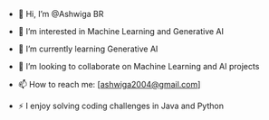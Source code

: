 - 👋 Hi, I’m @Ashwiga BR
- 👀 I’m interested in Machine Learning and Generative AI  
- 🌱 I’m currently learning Generative AI  
- 💞️ I’m looking to collaborate on Machine Learning and AI projects  
- 📫 How to reach me: [ashwiga2004@gmail.com]  

- ⚡ I enjoy solving coding challenges in Java and Python  

<!---
Ashwiga/Ashwiga is a ✨ special ✨ repository because its `README.md` (this file) appears on your GitHub profile.
You can click the Preview link to take a look at your changes.
--->
